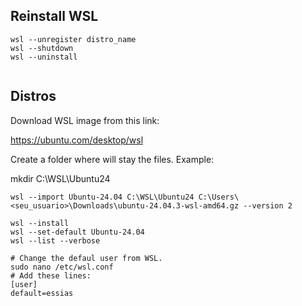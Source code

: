 ## Reinstall WSL

````
wsl --unregister distro_name
wsl --shutdown
wsl --uninstall


````

## Distros
Download WSL image from this link:

https://ubuntu.com/desktop/wsl

Create a folder where will stay the files. Example:

mkdir C:\WSL\Ubuntu24

````
wsl --import Ubuntu-24.04 C:\WSL\Ubuntu24 C:\Users\<seu_usuario>\Downloads\ubuntu-24.04.3-wsl-amd64.gz --version 2

wsl --install
wsl --set-default Ubuntu-24.04
wsl --list --verbose

# Change the defaul user from WSL.
sudo nano /etc/wsl.conf
# Add these lines:
[user]
default=essias
````
